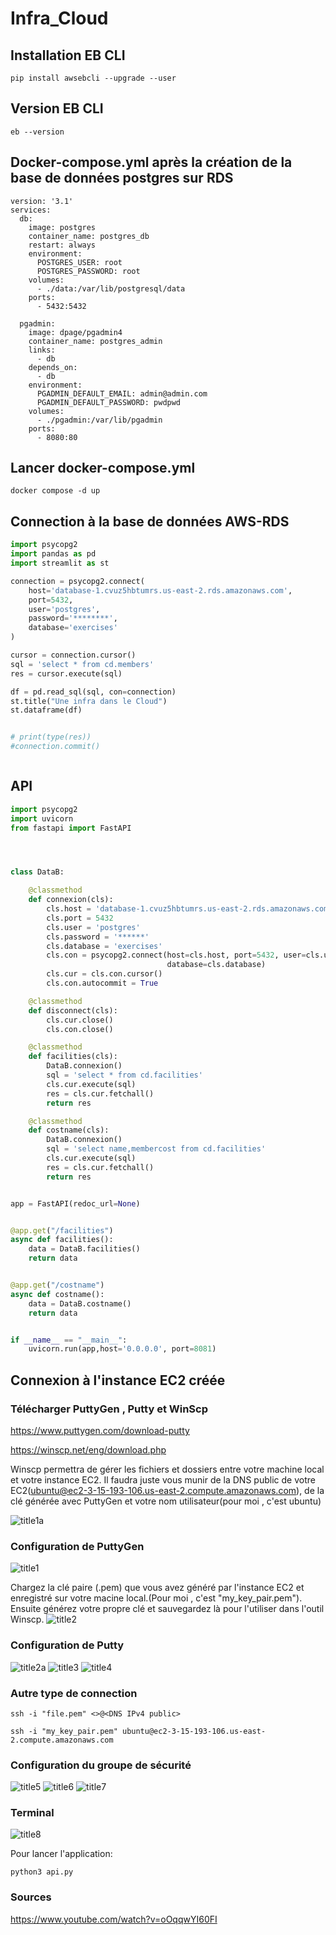 # Infra_Cloud

## Installation  EB CLI

```
pip install awsebcli --upgrade --user

```
## Version EB CLI

```
eb --version
```

## Docker-compose.yml après la création de la base de données postgres sur RDS 

```
version: '3.1'
services:
  db:
    image: postgres
    container_name: postgres_db
    restart: always
    environment:
      POSTGRES_USER: root
      POSTGRES_PASSWORD: root
    volumes:
      - ./data:/var/lib/postgresql/data
    ports:
      - 5432:5432
      
  pgadmin:
    image: dpage/pgadmin4
    container_name: postgres_admin
    links:
      - db
    depends_on:
      - db
    environment:
      PGADMIN_DEFAULT_EMAIL: admin@admin.com
      PGADMIN_DEFAULT_PASSWORD: pwdpwd
    volumes:
      - ./pgadmin:/var/lib/pgadmin
    ports:
      - 8080:80

```

## Lancer docker-compose.yml

```
docker compose -d up
```

## Connection à la base de données AWS-RDS

``` Python
import psycopg2
import pandas as pd
import streamlit as st

connection = psycopg2.connect(
    host='database-1.cvuz5hbtumrs.us-east-2.rds.amazonaws.com',
    port=5432,
    user='postgres',
    password='********',
    database='exercises'
)

cursor = connection.cursor()
sql = 'select * from cd.members'
res = cursor.execute(sql)

df = pd.read_sql(sql, con=connection)
st.title("Une infra dans le Cloud")
st.dataframe(df)


# print(type(res))
#connection.commit()



```
## API

```Python
import psycopg2
import uvicorn
from fastapi import FastAPI




class DataB:

    @classmethod
    def connexion(cls):
        cls.host = 'database-1.cvuz5hbtumrs.us-east-2.rds.amazonaws.com'
        cls.port = 5432
        cls.user = 'postgres'
        cls.password = '******'
        cls.database = 'exercises'
        cls.con = psycopg2.connect(host=cls.host, port=5432, user=cls.user, password=cls.password,
                                   database=cls.database)
        cls.cur = cls.con.cursor()
        cls.con.autocommit = True

    @classmethod
    def disconnect(cls):
        cls.cur.close()
        cls.con.close()

    @classmethod
    def facilities(cls):
        DataB.connexion()
        sql = 'select * from cd.facilities'
        cls.cur.execute(sql)
        res = cls.cur.fetchall()
        return res

    @classmethod
    def costname(cls):
        DataB.connexion()
        sql = 'select name,membercost from cd.facilities'
        cls.cur.execute(sql)
        res = cls.cur.fetchall()
        return res


app = FastAPI(redoc_url=None)


@app.get("/facilities")
async def facilities():
    data = DataB.facilities()
    return data


@app.get("/costname")
async def costname():
    data = DataB.costname()
    return data


if __name__ == "__main__":
    uvicorn.run(app,host='0.0.0.0', port=8081)


```

## Connexion à l'instance EC2 créée

### Télécharger PuttyGen ,  Putty et WinScp

https://www.puttygen.com/download-putty

https://winscp.net/eng/download.php

Winscp permettra de gérer les fichiers et dossiers entre votre machine local et votre instance EC2.
Il faudra juste vous munir de la DNS public de votre EC2(ubuntu@ec2-3-15-193-106.us-east-2.compute.amazonaws.com), de la clé générée avec PuttyGen et votre nom utilisateur(pour moi , c'est ubuntu)

![title1a](./infra_cloud_images/winscp.png)

### Configuration de PuttyGen

![title1](./infra_cloud_images/puttygen.png)

Chargez la clé paire (.pem) que vous avez généré par l'instance EC2 et enregistré sur votre macine local.(Pour moi , c'est "my_key_pair.pem").
Ensuite générez votre propre clé et sauvegardez là pour l'utiliser dans l'outil Winscp.
![title2](./infra_cloud_images/keypem.png)

### Configuration de Putty
![title2a](./infra_cloud_images/instance.png)
![title3](./infra_cloud_images/putty.png)
![title4](./infra_cloud_images/keypem2.png)

### Autre type de connection

```
ssh -i "file.pem" <>@<DNS IPv4 public>
```

```
ssh -i "my_key_pair.pem" ubuntu@ec2-3-15-193-106.us-east-2.compute.amazonaws.com

```

### Configuration du groupe de sécurité
![title5](./infra_cloud_images/groupsecurity1.png)
![title6](./infra_cloud_images/groupsecurity2.png)
![title7](./infra_cloud_images/groupsecurity3.png)


### Terminal 

![title8](infra_cloud_images/terminal1.png)


Pour lancer l'application:
```
python3 api.py
```
### Sources

https://www.youtube.com/watch?v=oOqqwYI60FI

